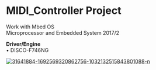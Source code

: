 # MIDI_Controller Project
Work with Mbed OS  
Microprocessor and Embedded System 2017/2  

**Driver/Engine**  
• DISCO-F746NG

<a href="https://ibb.co/hEgqyL"><img src="https://preview.ibb.co/gpoEQ0/31641884-1692569320862756-1032132515843801088-n.jpg" alt="31641884-1692569320862756-1032132515843801088-n" border="0"></a>
